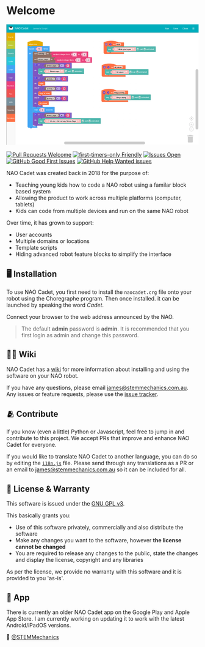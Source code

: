 # Welcome
![NAO Cadet Banner](https://raw.githubusercontent.com/STEMMechanics/NAO-Cadet/main/.github/img/banner.png)

[![Pull Requests Welcome](https://img.shields.io/badge/PRs-welcome-brightgreen.svg?style=flat)](http://makeapullrequest.com)
[![first-timers-only Friendly](https://img.shields.io/badge/first--timers--only-friendly-blue.svg)](http://www.firsttimersonly.com/)
[![Issues Open](https://img.shields.io/github/issues/STEMMechanics/NAO-Cadet?color=008080)](https://github.com/STEMMechanics/NAO-Cadet/issues)
[![GitHub Good First Issues](https://img.shields.io/github/issues/STEMMechanics/NAO-Cadet/good%20first%20issue?label=Good%20First%20issues)](https://github.com/STEMMechanics/NAO-Cadet/issues?q=is%3Aopen+is%3Aissue+label%3A%22good+first+issue%22)
[![GitHub Help Wanted issues](https://img.shields.io/github/issues/STEMMechanics/NAO-Cadet/help%20wanted?label=%22Help%20Wanted%22%20issues)](https://github.com/STEMMechanics/NAO-Cadet/issues?q=is%3Aopen+is%3Aissue+label%3A%22help+wanted%22)


NAO Cadet was created back in 2018 for the purpose of:

- Teaching young kids how to code a NAO robot using a familar block based system
- Allowing the product to work across multiple platforms (computer, tablets)
- Kids can code from multiple devices and run on the same NAO robot

Over time, it has grown to support:

- User accounts
- Multiple domains or locations
- Template scripts
- Hiding advanced robot feature blocks to simplify the interface

## 🖥️ Installation

To use NAO Cadet, you first need to install the `naocadet.crg` file onto your robot using the Choregraphe program. Then once installed. it can be launched by speaking the word  *Cadet*.

Connect your browser to the web address announced by the NAO.

> The default **admin** password is **admin**. It is recommended that you first login as admin and change this password.

## 👩‍💻 Wiki

NAO Cadet has a [wiki](/STEMMechanics/NAO-Cadet/wiki) for more information about installing and using the software on your NAO robot.

If you have any questions, please email james@stemmechanics.com.au. Any issues or feature requests, please use the [issue tracker](/STEMMechanics/NAO-Cadet/issues).

## 🫂 Contribute

If you know (even a little) Python or Javascript, feel free to jump in and contribute to this project. We accept PRs that improve and enhance NAO Cadet for everyone.

If you would like to translate NAO Cadet to another language, you can do so by editing the [`i18n.js`](https://github.com/STEMMechanics/NAO-Cadet/blob/main/src/htdocs/js/i18n.js) file. Please send through any translations as a PR or an email to james@stemmechanics.com.au so it can be included for all.

## 📰 License & Warranty

This software is issued under the [GNU GPL v3](./LICENSE).

This basically grants you:

- Use of this software privately, commercially and also distribute the software
- Make any changes you want to the software, however **the license cannot be changed**
- You are required to release any changes to the public, state the changes and display the license, copyright and any libraries

As per the license, we provide no warranty with this software and it is provided to you 'as-is'.

## 📲 App

There is currently an older NAO Cadet app on the Google Play and Apple App Store. I am currently working on updating it to work with the latest Android/iPadOS versions.


👋 [@STEMMechanics](https://twitter.com/STEMMechanics)
